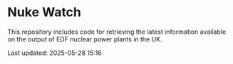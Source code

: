# Nuke Watch

This repository includes code for retrieving the latest information available on the output of EDF nuclear power plants in the UK.

Last updated: 2025-05-28 15:16